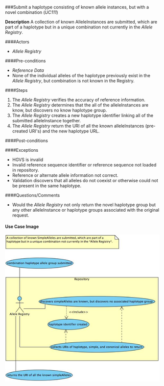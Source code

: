 ###Submit a haplotype consisting of known allele instances, but with a novel combination (*UC111*)

**Description**
A collection of known AlleleInstances are submitted, which are part of a haplotype but in a unique combination not currently in the *Allele Registry*.

####Actors
- *Allele Registry*

####Pre-conditions
- *Reference Data*
- None of the individual alleles of the haplotype previously exist in the *Allele Registry*, but combination is not known in the Registry.


####Steps
1. The *Allele Registry* verifies the accuracy of reference information.
2. The *Allele Registry* determines that the all of the alleleInstances are know, but discovers no know haplotype group.
3. The *Allele Registry* creates a new haplotype identifier linking all of the submitted alleleInstance together.
4. The *Allele Registry* return the URI of all the known alleleInstances (pre-created URI's) and the new haplotype URL.

####Post-conditions

####Exceptions
- HGVS is invalid
- Invalid reference sequence identifier or reference sequence not loaded in repository.
- Reference or alternate allele information not correct.
- Validation discovers that all alleles do not coexist or otherwise could not be present in the same haplotype.

####Questions/Comments
- Would the *Allele Registry* not only return the novel haplotype group but any other alleleInstance or haplotype groups associated with the original request.

#### Use Case Image

![logo](https://github.com/clingen-data-model/allele-registry/blob/master/images/UC111.jpg)
